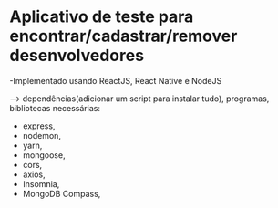 # Aplicativo de teste para encontrar/cadastrar/remover desenvolvedores 
-Implementado usando ReactJS, React Native e NodeJS


--> dependências(adicionar um script para instalar tudo), programas, bibliotecas necessárias:
  - express,
  - nodemon, 
  - yarn, 
  - mongoose,
  - cors,
  - axios,
  - Insomnia,
  - MongoDB Compass,
